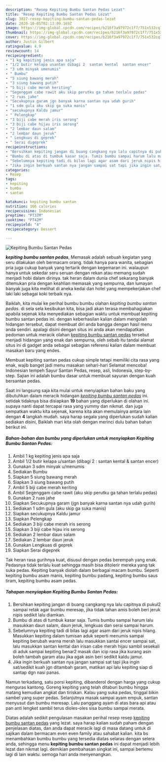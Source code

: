 ```yaml
---
description: "Resep Kepiting Bumbu Santan Pedas Lezat"
title: "Resep Kepiting Bumbu Santan Pedas Lezat"
slug: 3027-resep-kepiting-bumbu-santan-pedas-lezat
date: 2020-10-05T02:13:09.169Z
image: https://img-global.cpcdn.com/recipes/b216f3a97972c1f7/751x532cq70/kepiting-bumbu-santan-pedas-foto-resep-utama.jpg
thumbnail: https://img-global.cpcdn.com/recipes/b216f3a97972c1f7/751x532cq70/kepiting-bumbu-santan-pedas-foto-resep-utama.jpg
cover: https://img-global.cpcdn.com/recipes/b216f3a97972c1f7/751x532cq70/kepiting-bumbu-santan-pedas-foto-resep-utama.jpg
author: Justin Gilbert
ratingvalue: 4.9
reviewcount: 14
recipeingredient:
- "1 kg kepiting jenis apa saja"
- "1/2 butir kelapa usantan dibagi 2  santan kental  santan encer"
- "3 sdm minyak umenumis"
- " Bumbu"
- "5 siung bawang merah"
- "3 siung bawang putih"
- "5 biji cabe merah keriting"
- "Segenggam cabe rawit aku skip perutku ga tahan terlalu pedas"
- "2 ruas jahe"
- "Secukupnya garam jgn banyak karna santan nya udah gurih"
- "1 sdm gula aku skip ga suka manis"
- "secukupnya Kaldu jamur"
- " Pelengkap"
- "3 biji cabe merah iris serong"
- "3 biji cabe hijau iris serong"
- "2 lembar daun salam"
- "2 lembar daun jeruk"
- " Lengkuas di geprek"
- " Serai digeprek"
recipeinstructions:
- "Bersihkan kepiting jangan di buang cangkang nya lalu capitnya di pukul2 sampai retak agar bumbu meresap, jika tidak tahan amis boleh beri jeruk nipis sedikit lalu diamkan."
- "Bumbu di atas di tumbuk kasar saja. Tumis bumbu sampai harum lalu masukkan daun salam, daun jeruk, lengkuas dan serai sampai harum."
- "Sebelumnya kepiting tadi di bilas lagi agar asam dari jeruk nipis hilang. Masukkan kepiting dalam tumisan aduk seperti menumis sampai kepiting berubah warna merah lalu masukkan santai encer sampai sat, lalu masukkan santan kental dan irisan cabe merah hijau sambil sesekali di aduk sampai kepiting benar2 masak dan icip rasa jika kurang asin boleh tambah garam atau jika agak asin beri sedikit kaldu jamur."
- "Jika ingin berkuah santan nya jangan sampai sat tapi jika ingin sat/sedikit kuah jgn ditambah garam, matikan api lalu kepiting siap di santap dgn nasi panas."
categories:
- Resep
tags:
- kepiting
- bumbu
- santan

katakunci: kepiting bumbu santan 
nutrition: 166 calories
recipecuisine: Indonesian
preptime: "PT37M"
cooktime: "PT42M"
recipeyield: "4"
recipecategory: Dessert

---
```



![Kepiting Bumbu Santan Pedas](https://img-global.cpcdn.com/recipes/b216f3a97972c1f7/751x532cq70/kepiting-bumbu-santan-pedas-foto-resep-utama.jpg)

<b><i>kepiting bumbu santan pedas</i></b>, Memasak adalah sebuah kegiatan yang seru dilakukan oleh bermacam orang. tidak hanya para wanita, sebagian pria juga cukup banyak yang tertarik dengan kegemaran ini. walaupun hanya untuk sekedar seru seruan dengan rekan atau memang sudah menjadi hobi dalam dirinya. tak heran dalam dunia chef sekarang banyak ditemukan pria dengan keahlian memasak yang sempurna, dan lumayan banyak juga kita melihat di aneka kedai dan hotel yang mempekerjakan chef laki laki sebagai koki terbaik nya.

Baiklah, kita mulai ke perihal bumbu bumbu olahan <i>kepiting bumbu santan pedas</i>. di sela sela kesibukan kita, bisa jadi akan terasa membahagiakan apabila sejenak kita menyediakan sebagian waktu untuk membuat kepiting bumbu santan pedas ini. dengan keberhasilan kalian dalam mengolah hidangan tersebut, dapat membuat diri anda bangga dengan hasil menu anda sendiri. apalagi disini dengan situs ini anda akan mendapatkan pedoman untuk meracik olahan <u>kepiting bumbu santan pedas</u> tersebut menjadi hidangan yang enak dan sempurna, oleh sebab itu tandai alamat situs ini di gadget anda sebagai sebagian referensi kalian dalam membuat masakan baru yang endes.

Membuat kepiting santan pedas cukup simple tetapi memiliki cita rasa yang enak, wajib banget jadi menu masakan sehari-hari Selamat mencoba! Indonesian tempeh Sayur Santan Pedas, resep, asli, Indonesia, step-by-step. Sajian ini adalah bumbu dasar untuk membuat sayuran dengan kuah bersantan pedas.


Saat ini langsung saja kita mulai untuk menyiapkan bahan baku yang dibutuhkan dalam meracik hidangan <u><i>kepiting bumbu santan pedas</i></u> ini. setidak tidaknya bisa disiapkan <b>19</b> bahan yang diperlukan di olahan ini. supaya nanti dapat tercapai rasa yang yummy dan nikmat. dan juga sempatkan waktu kita sejenak, karena kita akan memulainya antara lain dengan <b>4</b> langkah mudah. saya harap segala yang diperlukan sudah kalian sediakan disini, Baiklah mari kita olah dengan merinci dulu bahan bahan berikut ini.

<!--inarticleads1-->

##### Bahan-bahan dan bumbu yang diperlukan untuk menyiapkan Kepiting Bumbu Santan Pedas:

1. Ambil 1 kg kepiting jenis apa saja
1. Ambil 1/2 butir kelapa u/santan (dibagi 2 : santan kental &amp; santan encer)
1. Gunakan 3 sdm minyak u/menumis
1. Sediakan  Bumbu
1. Siapkan 5 siung bawang merah
1. Siapkan 3 siung bawang putih
1. Ambil 5 biji cabe merah keriting
1. Ambil Segenggam cabe rawit (aku skip perutku ga tahan terlalu pedas)
1. Gunakan 2 ruas jahe
1. Siapkan Secukupnya garam (jgn banyak karna santan nya udah gurih)
1. Sediakan 1 sdm gula (aku skip ga suka manis)
1. Siapkan secukupnya Kaldu jamur
1. Siapkan  Pelengkap
1. Sediakan 3 biji cabe merah iris serong
1. Siapkan 3 biji cabe hijau iris serong
1. Sediakan 2 lembar daun salam
1. Sediakan 2 lembar daun jeruk
1. Gunakan  Lengkuas di geprek
1. Siapkan  Serai digeprek


Tak heran rasa gurihnya kuat, disusul dengan pedas berempah yang enak. Pedasnya tidak terlalu kuat sehingga masih bisa ditolerir mereka yang tak suka pedas. Kepiting banyak diolah dalam berbagai macam bumbu. Seperti kepiting bumbu asam manis, kepiting bumbu padang, kepiting bumbu saus tiram, kepiting bumbu asam pedas. 

<!--inarticleads2-->

##### Tahapan menyiapkan Kepiting Bumbu Santan Pedas:

1. Bersihkan kepiting jangan di buang cangkang nya lalu capitnya di pukul2 sampai retak agar bumbu meresap, jika tidak tahan amis boleh beri jeruk nipis sedikit lalu diamkan.
1. Bumbu di atas di tumbuk kasar saja. Tumis bumbu sampai harum lalu masukkan daun salam, daun jeruk, lengkuas dan serai sampai harum.
1. Sebelumnya kepiting tadi di bilas lagi agar asam dari jeruk nipis hilang. Masukkan kepiting dalam tumisan aduk seperti menumis sampai kepiting berubah warna merah lalu masukkan santai encer sampai sat, lalu masukkan santan kental dan irisan cabe merah hijau sambil sesekali di aduk sampai kepiting benar2 masak dan icip rasa jika kurang asin boleh tambah garam atau jika agak asin beri sedikit kaldu jamur.
1. Jika ingin berkuah santan nya jangan sampai sat tapi jika ingin sat/sedikit kuah jgn ditambah garam, matikan api lalu kepiting siap di santap dgn nasi panas.


Namun terkadang, satu porsi kepiting, dibanderol dengan harga yang cukup menguras kantong. Goreng kepiting yang telah ditaburi bumbu hingga matang kemudian angkat dan tiriskan. Kalau yang suka pedas, tinggal bikin sambel yang super pedas. Selanjutnya masak sampai ayam empuk, santan menyusut dan bumbu meresap. Lalu panggang ayam di atas bara api atau pan anti lengket sambil terus dioles-oles sisa bumbu sampai merata. 

Diatas adalah sedikit pengulasan masakan perihal resep resep <u>kepiting bumbu santan pedas</u> yang lezat. saya harap kalian sudah paham dengan penjelasan diatas, dan anda dapat meracik lagi di masa datang untuk di sajikan dalam bermacam even even family atau sahabat kalian. kita bs menambahkan bumbu bumbu yang tersedia diatas selaras dengan selera anda, sehingga menu <b>kepiting bumbu santan pedas</b> ini dapat menjadi lebih lezat dan nikmat lagi. demikian pembahasan singkat ini, sampai bertemu lagi di lain waktu. semoga hari anda menyenangkan.
